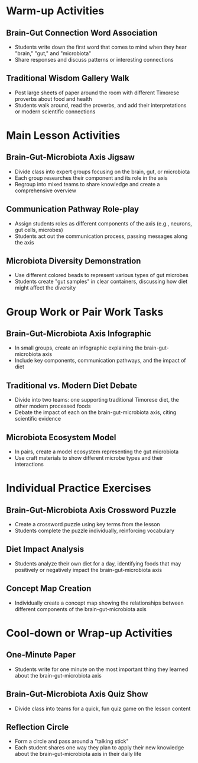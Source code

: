 # Warm-up Activities

## Brain-Gut Connection Word Association
- Students write down the first word that comes to mind when they hear "brain," "gut," and "microbiota"
- Share responses and discuss patterns or interesting connections

## Traditional Wisdom Gallery Walk
- Post large sheets of paper around the room with different Timorese proverbs about food and health
- Students walk around, read the proverbs, and add their interpretations or modern scientific connections

# Main Lesson Activities

## Brain-Gut-Microbiota Axis Jigsaw
- Divide class into expert groups focusing on the brain, gut, or microbiota
- Each group researches their component and its role in the axis
- Regroup into mixed teams to share knowledge and create a comprehensive overview

## Communication Pathway Role-play
- Assign students roles as different components of the axis (e.g., neurons, gut cells, microbes)
- Students act out the communication process, passing messages along the axis

## Microbiota Diversity Demonstration
- Use different colored beads to represent various types of gut microbes
- Students create "gut samples" in clear containers, discussing how diet might affect the diversity

# Group Work or Pair Work Tasks

## Brain-Gut-Microbiota Axis Infographic
- In small groups, create an infographic explaining the brain-gut-microbiota axis
- Include key components, communication pathways, and the impact of diet

## Traditional vs. Modern Diet Debate
- Divide into two teams: one supporting traditional Timorese diet, the other modern processed foods
- Debate the impact of each on the brain-gut-microbiota axis, citing scientific evidence

## Microbiota Ecosystem Model
- In pairs, create a model ecosystem representing the gut microbiota
- Use craft materials to show different microbe types and their interactions

# Individual Practice Exercises

## Brain-Gut-Microbiota Axis Crossword Puzzle
- Create a crossword puzzle using key terms from the lesson
- Students complete the puzzle individually, reinforcing vocabulary

## Diet Impact Analysis
- Students analyze their own diet for a day, identifying foods that may positively or negatively impact the brain-gut-microbiota axis

## Concept Map Creation
- Individually create a concept map showing the relationships between different components of the brain-gut-microbiota axis

# Cool-down or Wrap-up Activities

## One-Minute Paper
- Students write for one minute on the most important thing they learned about the brain-gut-microbiota axis

## Brain-Gut-Microbiota Axis Quiz Show
- Divide class into teams for a quick, fun quiz game on the lesson content

## Reflection Circle
- Form a circle and pass around a "talking stick"
- Each student shares one way they plan to apply their new knowledge about the brain-gut-microbiota axis in their daily life